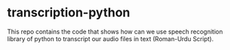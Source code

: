 # transcription-python
This repo contains the code that shows how can we use speech recognition library of python to transcript our audio files in text (Roman-Urdu Script).
